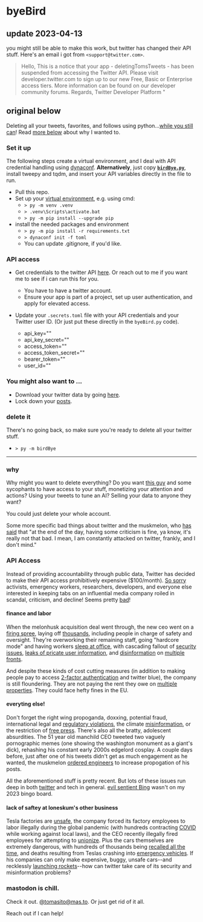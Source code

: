 # byeBird

## **update 2023-04-13**
you might still be able to make this work, but twitter has changed their API stuff. Here's an email i got from `<support@twitter.com>`.
> Hello,
> This is a notice that your app - deletingTomsTweets - has been suspended from accessing the Twitter API.
> Please visit developer.twitter.com to sign up to our new Free, Basic or Enterprise access tiers.
> More information can be found on our developer community forums.
> Regards,
> Twitter Developer Platform 
"


## original below
Deleting all your tweets, favorites, and follows using python...[while you still can](https://twitter.com/TwitterDev/status/1623467615539859456)! Read [more below](#why) about why I wanted to.

### Set it up
The following steps create a virtual environment, and I deal with API credential handling using [dynaconf](https://www.dynaconf.com/). **Alternatively**, just copy **[`birdBye.py`](https://github.com/tgj505/byeBird/blob/main/birdBye.py)**, install tweepy and tqdm, and insert your API variables directly in the file to run.
- Pull this repo.
- Set up your [virtual environment](https://docs.python.org/3/library/venv.html), e.g. using cmd:
    - `> py -m venv .venv`
    - `> .venv\Scripts\activate.bat`
    - `> py -m pip install --upgrade pip`
- install the needed packages and environment
    - `> py -m pip install -r requirements.txt`
	- `> dynaconf init -f toml`
	- You can update .gitignore, if you'd like.

### API access
- Get credentials to the twitter API [here](https://developer.twitter.com/). Or reach out to me if you want me to see if i can run this for you.
	- You have to have a twitter account.
	- Ensure your app is part of a project, set up user authentication, and apply for elevated access.
	
- Update your `.secrets.toml` file with your API credentials and your Twitter user ID. (Or just put these directly in the `byeBird.py` code).
  - api_key=""
  - api_key_secret=""
  - access_token=""
  - access_token_secret=""
  - bearer_token=""
  - user_id=""

### You might also want to ...
- Download your twitter data by going [here](https://twitter.com/settings/download_your_data). 
- Lock down your [posts](https://twitter.com/settings/audience_and_tagging).

### delete it
There's no going back, so make sure you're ready to delete all your twitter stuff.
- `> py -m birdBye`


---

### why

Why might you want to delete everything? Do you want [this guy](https://www.vanityfair.com/news/2022/04/elon-musk-twitter-terrible-things-hes-said-and-done) and some sycophants to have access to your stuff, monetizing your attention and actions? Using your tweets to tune an AI? Selling your data to anyone they want?

You could just delete your whole account.

Some more specific bad things about twitter and the muskmelon, who [has said](https://twitter.com/alx/status/1625734305447088128) that "at the end of the day, having some criticism is fine, ya know, it's really not that bad. I mean, I am constantly attacked on twitter, frankly, and I don't mind."

### API Access

Instead of providing accountability through public data, Twitter has decided to make their API access prohibitively expensive ($100/month). [So sorry](https://apnews.com/article/twitter-api-eca5709035a08d2ebed8fac673809ea8) activists, emergency workers, researchers, developers, and everyone else interested in keeping tabs on an influential media company roiled in scandal, criticism, and decline! Seems pretty [bad](https://www.nature.com/articles/d41586-023-00460-z)!


#### finance and labor
When the melonhusk acquisition deal went through, the new ceo went on a [firing spree](https://apnews.com/article/elon-musk-twitter-inc-technology-business-1f1a67299681beaf1fc9cbae4747287b), laying off [thousands](https://apnews.com/article/elon-musk-twitter-inc-business-layoffs-c0334da78b3af9faf2f43cf3f6e52ffa), including people in charge of safety and oversight. They're overworking their remaining staff, going "hardcore mode" and having workers [sleep at office](https://apnews.com/article/elon-musk-twitter-inc-technology-san-francisco-business-1c067f26852384d48a56f11fadda7142), with cascading fallout of [security issues](https://apnews.com/article/elon-musk-twitter-inc-technology-business-federal-trade-commission-329a984fe607d27ad7f8b37269ad8578), [leaks of pricate user information](https://apnews.com/article/twitter-inc-technology-social-media-business-ce4567176ed1824bb6e3e4376708c12d), and [disinformation](https://apnews.com/article/voting-rights-elon-musk-twitter-inc-technology-dd4273dbda5b15343753f56c1f43a659) on [multiple](https://apnews.com/article/voting-rights-elon-musk-twitter-inc-technology-dd4273dbda5b15343753f56c1f43a659) [fronts](https://apnews.com/article/elon-musk-twitter-inc-technology-science-social-media-a7e2e3214abb4470dcb6e2837aa39c2e).

And despite these kinds of cost cutting measures (in addition to making people pay to access [2-factor authentication](https://www.msn.com/en-gb/money/other/twitter-s-going-to-charge-people-for-sms-2fa-here-s-how-to-switch-to-a-free-option/ar-AA17Iq0k) and twitter blue), the company is still floundering. They are not paying the rent they owe on [multiple properties](https://apnews.com/article/elon-musk-twitter-inc-technology-business-san-francisco-173194eff0b8f70e6d2d3ff6f1f082f9). They could face hefty fines in the EU.


#### everyting else!
Don't forget the right wing propoganda, doxxing, potential fraud, international legal and [regulatory violations](https://apnews.com/article/elon-musk-twitter-inc-technology-politics-european-union-0f912b92a70742ba8ad280cde2f935d9), the climate [misinformation](https://apnews.com/a7e2e3214abb4470dcb6e2837aa39c2e), or the restriction of [free press](https://apnews.com/article/elon-musk-technology-business-social-media-647b3b9d5961da3cd8bd0c0041d05b49).
There's also all the bratty, adolescent absurdities. The 51 year old manchild CEO tweeted two vaguely pornographic memes (one showing the washington monument as a giant's dick), rehashing his constant early 2000s edgelord cosplay. A couple days before, just after one of his tweets didn't get as much engagement as he wanted, the muskmelon [ordered engineers](https://www.theverge.com/2023/2/14/23600358/elon-musk-tweets-algorithm-changes-twitter) to increase propogation of his posts. 

All the aforementioned stuff is pretty recent. But lots of these issues run deep in both [twitter](https://apnews.com/article/technology-middle-east-saudi-arabia-money-laundering-dc9612bf2f80af6be192606bd1af7d71) and tech in general. [evil sentient Bing](https://erikhoel.substack.com/p/i-am-bing-and-i-am-evil) wasn't on my 2023 bingo board.

#### lack of saftey at loneskum's other business
Tesla factories are [unsafe](https://www.forbes.com/sites/alanohnsman/2019/03/01/tesla-safety-violations-dwarf-big-us-auto-plants-in-aftermath-of-musks-model-3-push/), the company forced its factory employees to labor illegally during the global pandemic (with hundreds contracting [COVID](https://www.nytimes.com/2021/03/15/business/tesla-workers-coronavirus.html) while working against local laws), and the CEO recently illegally fired employees for attempting to [unionize](https://www.vanityfair.com/news/2023/02/elon-musks-tesla-fires-employees-unionize). Plus the cars themselves are extremely dangerous, with hundreds of thousands being [recalled all the time](https://time.com/6256478/tesla-recall-self-driving-safety-concerns/), and deaths resulting from Teslas crashing into [emergency vehicles](https://apnews.com/article/technology-business-injuries-fires-59d22dced75ec1ce6929c9dfb094524c). If his companies can only make expensive, buggy, unsafe cars--and recklessly [launching rockets](https://arstechnica.com/tech-policy/2023/02/spacex-could-be-fined-175k-for-failure-to-properly-report-launch-data-to-faa/)--how can twitter take care of its security and misinformation problems?

### mastodon is chill. 
Check it out. [@tomasito@mas.to](https://mas.to/@tomasito). Or just get rid of it all.

Reach out if I can help!
